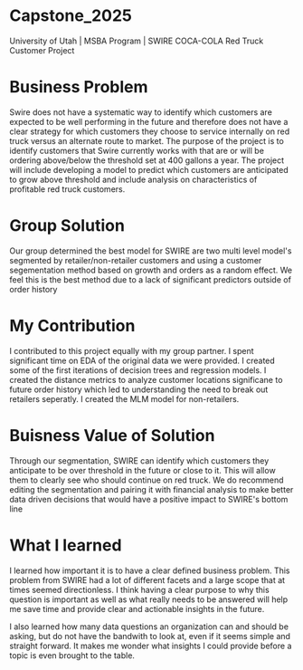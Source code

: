 # Capstone_2025
University of Utah | MSBA Program | SWIRE COCA-COLA Red Truck Customer Project

# Business Problem
Swire does not have a systematic way to identify which customers are expected to be well performing in the future and therefore does not have a clear strategy for which customers they choose to service internally on red truck versus an alternate route to market. The purpose of the project is to identify customers that Swire currently works with that are or will be ordering above/below the threshold set at 400 gallons a year. The project will include developing a model to predict which customers are anticipated to grow above threshold and include analysis on characteristics of profitable red truck customers.

# Group Solution
Our group determined the best model for SWIRE are two multi level model's segmented by retailer/non-retailer customers and using a customer segementation method based on growth and orders as a random effect. We feel this is the best method due to a lack of significant predictors outside of order history

# My Contribution
I contributed to this project equally with my group partner. I spent significant time on EDA of the original data we were provided. I created some of the first iterations of decision trees and regression models. I created the distance metrics to analyze customer locations significane to future order history which led to understanding the need to break out retailers seperatly. I created the MLM model for non-retailers.

# Buisness Value of Solution
Through our segmentation, SWIRE can identify which customers they anticipate to be over threshold in the future or close to it. This will allow them to clearly see who should continue on red truck. We do recommend editing the segmentation and pairing it with financial analysis to make better data driven decisions that would have a positive impact to SWIRE's bottom line

# What I learned
I learned how important it is to have a clear defined business problem. This problem from SWIRE had a lot of different facets and a large scope that at times seemed directionless. I think having a clear purpose to why this question is important as well as what really needs to be answered will help me save time and provide clear and actionable insights in the future.

I also learned how many data questions an organization can and should be asking, but do not have the bandwith to look at, even if it seems simple and straight forward. It makes me wonder what insights I could provide before a topic is even brought to the table.


